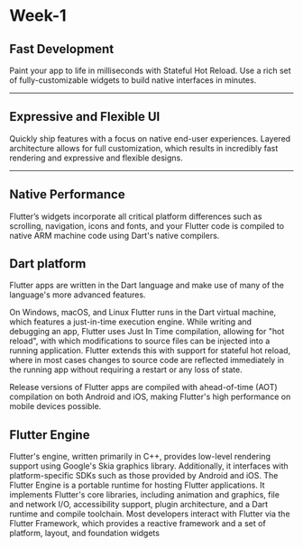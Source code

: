 # Week-1

## Fast Development
<p>Paint your app to life in milliseconds with Stateful Hot Reload. Use a rich set of fully-customizable widgets to build native interfaces in minutes.</p>

------

## Expressive and Flexible UI

<p>Quickly ship features with a focus on native end-user experiences. Layered architecture allows for full customization, which results in incredibly fast rendering and expressive and flexible designs.</p>

------
## Native Performance

<p>Flutter’s widgets incorporate all critical platform differences such as scrolling, navigation, icons and fonts, and your Flutter code is compiled to native ARM machine code using Dart's native compilers.</p>

## Dart platform

<p>Flutter apps are written in the Dart language and make use of many of the language's more advanced features.

On Windows, macOS, and Linux Flutter runs in the Dart virtual machine, which features a just-in-time execution engine. While writing and debugging an app, Flutter uses Just In Time compilation, allowing for "hot reload", with which modifications to source files can be injected into a running application. Flutter extends this with support for stateful hot reload, where in most cases changes to source code are reflected immediately in the running app without requiring a restart or any loss of state.

Release versions of Flutter apps are compiled with ahead-of-time (AOT) compilation on both Android and iOS, making Flutter's high performance on mobile devices possible.</p>

## Flutter Engine

<p>Flutter's engine, written primarily in C++, provides low-level rendering support using Google's Skia graphics library. Additionally, it interfaces with platform-specific SDKs such as those provided by Android and iOS. The Flutter Engine is a portable runtime for hosting Flutter applications. It implements Flutter's core libraries, including animation and graphics, file and network I/O, accessibility support, plugin architecture, and a Dart runtime and compile toolchain. Most developers interact with Flutter via the Flutter Framework, which provides a reactive framework and a set of platform, layout, and foundation widgets</p>

